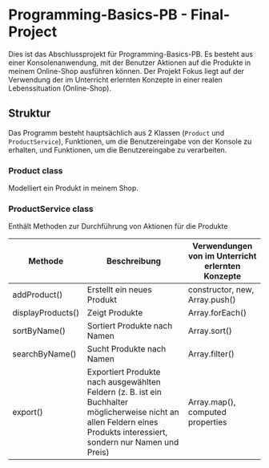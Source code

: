 # Programming-Basics-PB - Final-Project

Dies ist das Abschlussprojekt für Programming-Basics-PB. Es besteht aus einer Konsolenanwendung, 
mit der Benutzer Aktionen auf die Produkte in meinem Online-Shop ausführen können. 
Der Projekt Fokus liegt auf der Verwendung der im Unterricht erlernten Konzepte in einer realen Lebenssituation (Online-Shop).

## Struktur

Das Programm besteht hauptsächlich aus 2 Klassen (`Product` und `ProductService`), Funktionen, um die Benutzereingabe von der Konsole zu erhalten, und Funktionen, um die Benutzereingabe zu verarbeiten.

### Product class

Modelliert ein Produkt in meinem Shop.

### ProductService class

Enthält Methoden zur Durchführung von Aktionen für die Produkte

| Methode       | Beschreibung  | Verwendungen von im Unterricht erlernten Konzepte |
| ------------  | ------------- | ------------------------------------------------- |
| addProduct()      | Erstellt ein neues Produkt       | constructor, new, Array.push()          |
| displayProducts()   | Zeigt Produkte         | Array.forEach()               |
| sortByName()   | Sortiert Produkte nach Namen        | Array.sort()               |
| searchByName()   | Sucht Produkte nach Namen        | Array.filter()               |
| export()   | Exportiert Produkte nach ausgewählten Feldern (z. B. ist ein Buchhalter möglicherweise nicht an allen Feldern eines Produkts interessiert, sondern nur Namen und Preis)        | Array.map(), computed properties               |
